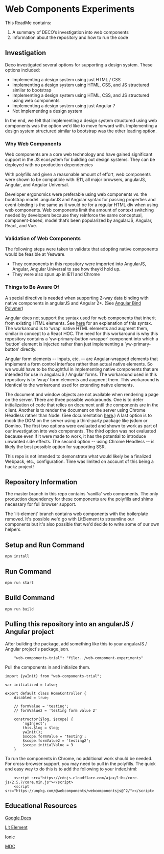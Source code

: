 # Web Components Experiments

This ReadMe contains:

1) A summary of DECO’s investigation into web components
2) Information about the repository and how to run the code

## Investigation

Deco investigated several options for supporting a design system. These options included:

* Implementing a design system using just HTML / CSS
* Implementing a design system using HTML, CSS, and JS structured similar to bootstrap
* Implementing a design system using HTML, CSS, and JS structured using web components
* Implementing a design system using just Angular 7
* Not implementing a design system

In the end, we felt that implementing a design system structured using web components was the option we’d like to move forward with. Implementing a design system structured similar to bootstrap was the other leading option.

### Why Web Components

Web components are a core web technology and have gained significant support in the JS ecosystem for building out design systems. They can be deployed with no production dependencies 

With polyfills and given a reasonable amount of effort, web components were shown to be compatible with IE11, all major browsers, angularJS, Angular, and Angular Universal. 

Developer ergonomics were preferable using web components vs. the bootstrap model. angularJS and Angular syntax for passing properties and event-binding is the same as it would be for a regular HTML div when using web components. Web components limit the amount of context switching needed by developers because they reinforce the same conceptual, component-based, model that’s been popularized by angularJS, Angular, React, and Vue. 

### Validation of Web Components

The following steps were taken to validate that adopting native components would be feasible at Yesware. 

* They components in this repository were imported into AngularJS, Angular, Angular Universal to see how they’d hold up.
* They were also spun up in IE11 and Chrome

### Things to Be Aware Of 

A special directive is needed when supporting 2-way data binding with native components in angularJS and Angular 2+. (See [Angular Bind Polymer](https://github.com/eee-c/angular-bind-polymer))

Angular does not support the syntax used for web components that inherit from existing HTML elements. See [here](https://developers.google.com/web/fundamentals/web-components/customelements#extend) for an explanation of this syntax. The workaround is to ‘wrap’ native HTML elements and augment them, similar in concept to a React HOC. The need for this workaround is why this repository contains a ‘yw-primary-button-wrapper’ component into which a ‘button’ element is injected rather than just implementing a ‘yw-primary-button’ directly.

Angular form elements -- inputs, etc. -- are Angular-wrapped elements that implement a form control interface rather than actual native elements. So we would have to be thoughtful in implementing native components that are intended for use in angularJS / Angular forms. The workaround used in this repository is to ‘wrap’ form elements and augment them. This workaround is identical to the workaround used for extending native elements. 

The document and window objects are not available when rendering a page on the server. There are three possible workarounds. One is to defer initialization of code that relies on document until the components are in the client. Another is to render the document on the server using Chrome Headless rather than Node. (See documentation [here](https://developers.google.com/web/tools/puppeteer/articles/ssr).) A last option is to mock the DOM on the server using a third-party package like jsdom or Domino. The first two options were evaluated and shown to work as part of our investigation into web components. The third option was not evaluated because even if it were made to work, it has the potential to introduce unwanted side effects. The second option -- using Chrome Headless -- is likely the best possible option for supporting SSR. 

This repo is not intended to demonstrate what would likely be a finalized Webpack, etc., configuration. Time was limited on account of this being a hackz project!

## Repository Information

The master branch in this repo contains 'vanilla' web components. The only production dependency for these components are the polyfills and shims necessary for full browser support.

The 'lit-element' branch contains web components with the boilerplate removed. It's possible we'd go with LitElement to streamline our components but it's also possible that we'd decide to write some of our own helpers.
 
## Setup and Run Command
 
```npm install```  
 
## Run Command
 
```npm run start```
 
## Build Command
```npm run build```

## Pulling this repository into an angularJS / Angular project

After building the package, add something like this to your angularJS / Angular project's package.json.

```
    "web-components-trial": "file:../web-component-experiments"
```

Pull the components in and initialize them.

```
import {ywInit} from "web-components-trial";

var initialized = false;

export default class HomeController {
	disabled = true;

	// formValue = 'testing';
	// formValue2 = 'testing form value 2'

	constructor($log, $scope) {
		'ngInject';
		this.$log = $log;
		ywInit();
		$scope.formValue = 'testing';
		$scope.formValue2 = 'testing2';
		$scope.initialValue = 3
	}
```

To run the components in Chrome, no additional work should be needed. For cross-browser support, you may need to pull in the polyfills. The quick and easy way to do this is to add the following to your index.html:

```
    <script src="https://cdnjs.cloudflare.com/ajax/libs/core-js/2.5.7/core.min.js"></script>
    <script src="https://unpkg.com/@webcomponents/webcomponentsjs@^2/"></script>
```

## Educational Resources
 
[Google Docs](https://developers.google.com/web/fundamentals/web-components/)  
 
[Lit Element](https://lit-element.polymer-project.org/)

[Ionic](https://blog.ionicframework.com/5-reasons-web-components-are-perfect-for-design-systems/)

[MDC](https://material.io/develop/web/docs/framework-integration/)
